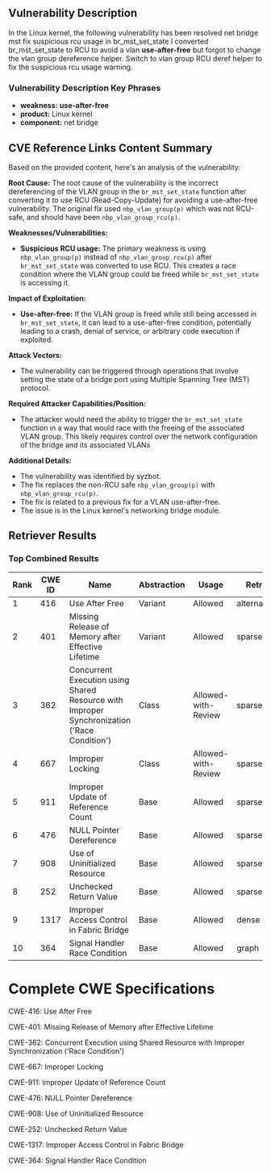 ## Vulnerability Description
In the Linux kernel, the following vulnerability has been resolved net bridge mst fix suspicious rcu usage in br_mst_set_state I converted br_mst_set_state to RCU to avoid a vlan **use-after-free** but forgot to change the vlan group dereference helper. Switch to vlan group RCU deref helper to fix the suspicious rcu usage warning.

### Vulnerability Description Key Phrases
- **weakness:** **use-after-free**
- **product:** Linux kernel
- **component:** net bridge

## CVE Reference Links Content Summary
Based on the provided content, here's an analysis of the vulnerability:

**Root Cause:**
The root cause of the vulnerability is the incorrect dereferencing of the VLAN group in the `br_mst_set_state` function after converting it to use RCU (Read-Copy-Update) for avoiding a use-after-free vulnerability. The original fix used `nbp_vlan_group(p)` which was not RCU-safe, and should have been `nbp_vlan_group_rcu(p)`.

**Weaknesses/Vulnerabilities:**
- **Suspicious RCU usage:** The primary weakness is using `nbp_vlan_group(p)` instead of `nbp_vlan_group_rcu(p)` after `br_mst_set_state` was converted to use RCU. This creates a race condition where the VLAN group could be freed while `br_mst_set_state` is accessing it.

**Impact of Exploitation:**
- **Use-after-free:** If the VLAN group is freed while still being accessed in `br_mst_set_state`, it can lead to a use-after-free condition, potentially leading to a crash, denial of service, or arbitrary code execution if exploited.

**Attack Vectors:**
- The vulnerability can be triggered through operations that involve setting the state of a bridge port using Multiple Spanning Tree (MST) protocol.

**Required Attacker Capabilities/Position:**
- The attacker would need the ability to trigger the `br_mst_set_state` function in a way that would race with the freeing of the associated VLAN group. This likely requires control over the network configuration of the bridge and its associated VLANs

**Additional Details:**
- The vulnerability was identified by syzbot.
- The fix replaces the non-RCU safe `nbp_vlan_group(p)` with `nbp_vlan_group_rcu(p)`.
- The fix is related to a previous fix for a VLAN use-after-free.
- The issue is in the Linux kernel's networking bridge module.

## Retriever Results

### Top Combined Results

| Rank | CWE ID | Name | Abstraction | Usage  | Retrievers | Individual Scores |
|------|--------|------|-------------|-------|------------|-------------------|
| 1 | 416 | Use After Free | Variant | Allowed | alternate_terms | 1.000 |
| 2 | 401 | Missing Release of Memory after Effective Lifetime | Variant | Allowed | sparse | 0.233 |
| 3 | 362 | Concurrent Execution using Shared Resource with Improper Synchronization ('Race Condition') | Class | Allowed-with-Review | sparse | 0.231 |
| 4 | 667 | Improper Locking | Class | Allowed-with-Review | sparse | 0.229 |
| 5 | 911 | Improper Update of Reference Count | Base | Allowed | sparse | 0.222 |
| 6 | 476 | NULL Pointer Dereference | Base | Allowed | sparse | 0.211 |
| 7 | 908 | Use of Uninitialized Resource | Base | Allowed | sparse | 0.208 |
| 8 | 252 | Unchecked Return Value | Base | Allowed | sparse | 0.206 |
| 9 | 1317 | Improper Access Control in Fabric Bridge | Base | Allowed | dense | 0.488 |
| 10 | 364 | Signal Handler Race Condition | Base | Allowed | graph | 0.003 |



# Complete CWE Specifications

CWE-416: Use After Free

CWE-401: Missing Release of Memory after Effective Lifetime

CWE-362: Concurrent Execution using Shared Resource with Improper Synchronization ('Race Condition')

CWE-667: Improper Locking

CWE-911: Improper Update of Reference Count

CWE-476: NULL Pointer Dereference

CWE-908: Use of Uninitialized Resource

CWE-252: Unchecked Return Value

CWE-1317: Improper Access Control in Fabric Bridge

CWE-364: Signal Handler Race Condition